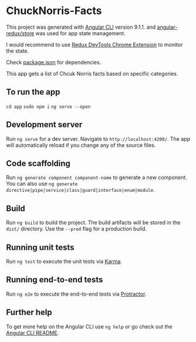 # ChuckNorris-Facts

This project was generated with [Angular CLI](https://github.com/angular/angular-cli) version 9.1.1.
and [angular-redux/store](https://github.com/angular-redux/platform/tree/master/packages/store) was used for app state management. 

I would recommend to use [Redux DevTools Chrome Extension](https://github.com/zalmoxisus/redux-devtools-extension) to monitor the state. 

Check [package.json](https://github.com/amirzarepashaei/ChuckNorris-Facts/blob/master/app/package.json) for dependencies. 

This app gets a list of Chcuk Norris facts based on specific categories. 

## To run the app
`cd app`
`sudo npm i`
`ng serve --open` 

## Development server

Run `ng serve` for a dev server. Navigate to `http://localhost:4200/`. The app will automatically reload if you change any of the source files.

## Code scaffolding

Run `ng generate component component-name` to generate a new component. You can also use `ng generate directive|pipe|service|class|guard|interface|enum|module`.

## Build

Run `ng build` to build the project. The build artifacts will be stored in the `dist/` directory. Use the `--prod` flag for a production build.

## Running unit tests

Run `ng test` to execute the unit tests via [Karma](https://karma-runner.github.io).

## Running end-to-end tests

Run `ng e2e` to execute the end-to-end tests via [Protractor](http://www.protractortest.org/).

## Further help

To get more help on the Angular CLI use `ng help` or go check out the [Angular CLI README](https://github.com/angular/angular-cli/blob/master/README.md).
